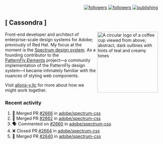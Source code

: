 <p align="right"><a rel="me" href="https://front-end.social/@castastrophe">
    <img alt="followers" title="Follow me on Mastodon" src="https://img.shields.io/mastodon/follow/109297102751309835?domain=https%3A%2F%2Ffront-end.social&label=Follow&logo=mastodon&logoColor=white&style=for-the-badge&labelColor=008080&color=006969"/></a>
  <a href="https://codepen.io/castastrophe/">
    <img alt="followers" title="Follow me on CodePen" src="https://img.shields.io/badge/23-1?color=640464&labelColor=7c007c&style=for-the-badge&logo=codepen&label=Follow"/></a>
<a href="https://castastrophe.medium.com/">
    <img alt="publishing" title="View articles on Medium" src="https://img.shields.io/badge/107-1?color=666&labelColor=444&label=subscribe&logo=medium&logoColor=white&style=for-the-badge"/></a>
</p>

## [&nbsp;Cassondra&nbsp;]

<img align="right" src="https://github-production-user-asset-6210df.s3.amazonaws.com/1840295/253016758-ba468774-1cd3-42c2-8f43-947b5eeb5edf.png" height="200" alt="A circular logo of a coffee cup viewed from above; abstract, dark outlines with hints of teal and creamy tones">

Front-end developer and architect of enterprise-scale design systems for Adobe; previously of Red Hat. My focus at the moment is the [Spectrum design system](https://github.com/adobe/spectrum-css). As a founding contributor to the [PatternFly&nbsp;Elements](https://github.com/patternfly/patternfly-elements) project&mdash;a community implementation of the PatternFly design system&mdash;I became intimately familiar with the nuances of styling web components.

Visit [allons-y.llc](http://allons-y.llc/) for more about how we might work together.

### Recent activity

<!--START_SECTION:activity-->
1. 🎉 Merged PR [#2666](https://github.com/adobe/spectrum-css/pull/2666) in [adobe/spectrum-css](https://github.com/adobe/spectrum-css)
2. 🎉 Merged PR [#2662](https://github.com/adobe/spectrum-css/pull/2662) in [adobe/spectrum-css](https://github.com/adobe/spectrum-css)
3. 🗣 Commented on [#2660](https://github.com/adobe/spectrum-css/pull/2660#issuecomment-2057417679) in [adobe/spectrum-css](https://github.com/adobe/spectrum-css)
4. ❌ Closed PR [#2664](https://github.com/adobe/spectrum-css/pull/2664) in [adobe/spectrum-css](https://github.com/adobe/spectrum-css)
5. 🎉 Merged PR [#2640](https://github.com/adobe/spectrum-css/pull/2640) in [adobe/spectrum-css](https://github.com/adobe/spectrum-css)
<!--END_SECTION:activity-->
